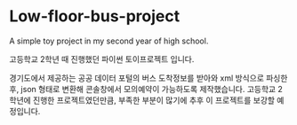 # Low-floor-bus-project
A simple toy project in my second year of high school.

고등학교 2학년 때 진행했던 파이썬 토이프로젝트 입니다.

경기도에서 제공하는 공공 데이터 포털의 버스 도착정보를 받아와 xml 방식으로 파싱한 후, json 형태로 변환해 콘솔창에서 모의예약이 가능하도록 제작했습니다.
고등학교 2학년에 진행한 프로젝트였던만큼, 부족한 부분이 많기에 추후 이 프로젝트를 보강할 예정입니다.
